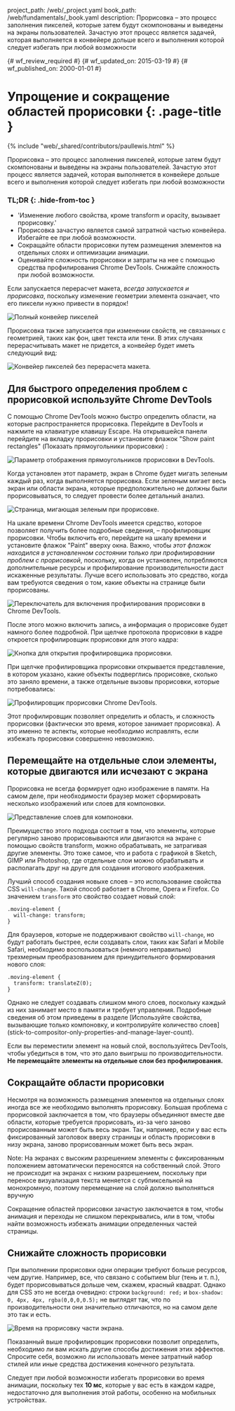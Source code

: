 project_path: /web/_project.yaml
book_path: /web/fundamentals/_book.yaml
description: Прорисовка – это процесс заполнения пикселей, которые затем будут скомпонованы и выведены на экраны пользователей. Зачастую этот процесс является задачей, которая выполняется в конвейере дольше всего и выполнения которой следует избегать при любой возможности

{# wf_review_required #}
{# wf_updated_on: 2015-03-19 #}
{# wf_published_on: 2000-01-01 #}

# Упрощение и сокращение областей прорисовки {: .page-title }

{% include "web/_shared/contributors/paullewis.html" %}


Прорисовка – это процесс заполнения пикселей, которые затем будут скомпонованы и выведены на экраны пользователей. Зачастую этот процесс является задачей, которая выполняется в конвейере дольше всего и выполнения которой следует избегать при любой возможности

### TL;DR {: .hide-from-toc }
- 'Изменение любого свойства, кроме transform и opacity, вызывает прорисовку.'
- Прорисовка зачастую является самой затратной частью конвейера. Избегайте ее при любой возможности.
- Сокращайте области прорисовки путем размещения элементов на отдельных слоях и оптимизации анимации.
- Оценивайте сложность прорисовки и затраты на нее с помощью средства профилирования Chrome DevTools. Снижайте сложность при любой возможности.


Если запускается перерасчет макета, _всегда запускается и прорисовка_, поскольку изменение геометрии элемента означает, что его пиксели нужно привести в порядок!

<img src="images/simplify-paint-complexity-and-reduce-paint-areas/frame.jpg"  alt="Полный конвейер пикселей">

Прорисовка также запускается при изменении свойств, не связанных с геометрией, таких как фон, цвет текста или тени. В этих случаях перерасчитывать макет не придется, а конвейер будет иметь следующий вид:

<img src="images/simplify-paint-complexity-and-reduce-paint-areas/frame-no-layout.jpg"  alt="Конвейер пикселей без перерасчета макета.">

## Для быстрого определения проблем с прорисовкой используйте Chrome DevTools

С помощью Chrome DevTools можно быстро определить области, на которые распространяется прорисовка. Перейдите в DevTools и нажмите на клавиатуре клавишу Escape. На открывшейся панели перейдите на вкладку прорисовки и установите флажок "Show paint rectangles" (Показать прямоугольники прорисовки) :

<img src="images/simplify-paint-complexity-and-reduce-paint-areas/show-paint-rectangles.jpg"  alt="Параметр отображения прямоугольников прорисовки в DevTools.">

Когда установлен этот параметр, экран в Chrome будет мигать зеленым каждый раз, когда выполняется прорисовка. Если зеленым мигает весь экран или области экрана, которые предположительно не должны были прорисовываться, то следует провести более детальный анализ.

<img src="images/simplify-paint-complexity-and-reduce-paint-areas/show-paint-rectangles-green.jpg"  alt="Страница, мигающая зеленым при прорисовке.">

На шкале времени Chrome DevTools имеется средство, которое позволяет получить более подробные сведения, – профилировщик прорисовки. Чтобы включить его, перейдите на шкалу времени и установите флажок "Paint" вверху окна. Важно, чтобы _этот флажок находился в установленном состоянии только при профилировании проблем с прорисовкой_, поскольку, когда он установлен, потребляются дополнительные ресурсы и профилирование производительности даст искаженные результаты. Лучше всего использовать это средство, когда вам требуются сведения о том, какие объекты на странице были прорисованы.

<img src="images/simplify-paint-complexity-and-reduce-paint-areas/paint-profiler-toggle.jpg"  alt="Переключатель для включения профилирования прорисовки в Chrome DevTools.">

После этого можно включить запись, а информация о прорисовке будет намного более подробной. При щелчке протокола прорисовки в кадре откроется профилировщик прорисовки для этого кадра:

<img src="images/simplify-paint-complexity-and-reduce-paint-areas/paint-profiler-button.jpg"  alt="Кнопка для открытия профилировщика прорисовки.">

При щелчке профилировщика прорисовки открывается представление, в котором указано, какие объекты подверглись прорисовке, сколько это заняло времени, а также отдельные вызовы прорисовки, которые потребовались:

<img src="images/simplify-paint-complexity-and-reduce-paint-areas/paint-profiler.jpg"  alt="Профилировщик прорисовки Chrome DevTools.">

Этот профилировщик позволяет определить и область, и сложность прорисовки (фактически это время, которое занимает прорисовка). А это именно те аспекты, которые необходимо исправлять, если избежать прорисовки совершенно невозможно.

## Перемещайте на отдельные слои элементы, которые двигаются или исчезают с экрана

Прорисовка не всегда формирует одно изображение в памяти. На самом деле, при необходимости браузер может сформировать несколько изображений или слоев для компоновки.

<img src="images/simplify-paint-complexity-and-reduce-paint-areas/layers.jpg"  alt="Представление слоев для компоновки.">

Преимущество этого подхода состоит в том, что элементы, которые регулярно заново прорисовываются или двигаются на экране с помощью свойств transform, можно обрабатывать, не затрагивая другие элементы. Это тоже самое, что и работа с графикой в Sketch, GIMP или Photoshop, где отдельные слои можно обрабатывать и располагать друг на друге для создания итогового изображения.

Лучший способ создания новыхе слоев – это использование свойства CSS `will-change`. Такой способ работает в Chrome, Opera и Firefox. Со значением `transform` это свойство создает новый слой:


    .moving-element {
      will-change: transform;
    }
    

Для браузеров, которые не поддерживают свойство `will-change`, но будут работать быстрее, если создавать слои, таких как Safari и Mobile Safari, необходимо воспользоваться (немного неправильно) трехмерным преобразованием для принудительного формирования нового слоя:


    .moving-element {
      transform: translateZ(0);
    }
    

Однако не следует создавать слишком много слоев, поскольку каждый из них занимает место в памяти и требует управления. Подробные сведения об этом приведены в разделе [Используйте свойства, вызывающие только компоновку, и контролируйте количество слоев] (stick-to-compositor-only-properties-and-manage-layer-count).

Если вы переместили элемент на новый слой, воспользуйтесь DevTools, чтобы убедиться в том, что это дало выигрыш по производительности. **Не перемещайте элементы на отдельные слои без профилирования.**

## Сокращайте области прорисовки

Несмотря на возможность размещения элементов на отдельных слоях иногда все же необходимо выполнять прорисовку. Большая проблема с прорисовкой заключается в том, что браузеры объединяют вместе две области, которые требуется прорисовать, из-за чего заново прорисованным может быть весь экран. Так, например, если у вас есть фиксированный заголовок вверху страницы и область прорисовки в низу экрана, заново прорисованным может быть весь экран.

Note: На экранах с высоким разрешением элементы с фиксированным положением автоматически переносятся на собственный слой. Этого не происходит на экранах с низким разрешением, поскольку при переносе визуализация текста меняется с субпиксельной на монохромную, поэтому перемещение на слой должно выполняться вручную

Сокращение областей прорисовки зачастую заключается в том, чтобы анимация и переходы не слишком перекрывались, или в том, чтобы найти возможность избежать анимации определенных частей страницы.

## Снижайте сложность прорисовки
При выполнении прорисовки одни операции требуют больше ресурсов, чем другие. Например, все, что связано с событием blur (тень и т. п.), будет прорисовываться дольше чем, скажем, красный квадрат. Однако для CSS это не всегда очевидно: строки `background: red;` и `box-shadow: 0, 4px, 4px, rgba(0,0,0,0.5);` не выглядят так, что по производительности они значительно отличаются, но на самом деле это так и есть.

<img src="images/simplify-paint-complexity-and-reduce-paint-areas/profiler-chart.jpg"  alt="Время на прорисовку части экрана.">

Показанный выше профилировщик прорисовки позволит определить, необходимо ли вам искать другие способы достижения этих эффектов. Спросите себя, возможно ли использовать менее затратный набор стилей или иные средства достижения конечного результата.

Следует при любой возможности избегать прорисовки во время анимации, поскольку тех **10 мс**, которые у вас есть в каждом кадре, недостаточно для выполнения этой работы, особенно на мобильных устройствах.


